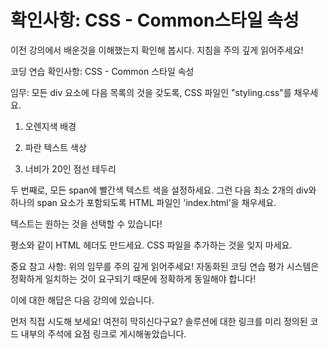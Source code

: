 # 확인사항: CSS - Common스타일 속성

이전 강의에서 배운것을 이해했는지 확인해 봅시다. 지침을 주의 깊게 읽어주세요!

코딩 연습 확인사항: CSS - Common 스타일 속성

임무: 모든 div 요소에 다음 목록의 것을 갖도록, CSS 파일인 "styling.css"를 채우세요.

1. 오렌지색 배경

2. 파란 텍스트 색상

3. 너비가 20인 점선 테두리

두 번째로, 모든 span에 빨간색 텍스트 색을 설정하세요. 그런 다음 최소 2개의 div와 하나의 span 요소가 포함되도록 HTML 파일인 'index.html'을 채우세요.

텍스트는 원하는 것을 선택할 수 있습니다!

평소와 같이 HTML 헤더도 만드세요. CSS 파일을 추가하는 것을 잊지 마세요.

중요 참고 사항: 위의 임무를 주의 깊게 읽어주세요! 자동화된 코딩 연습 평가 시스템은 정확하게 일치하는 것이 요구되기 때문에 정확하게 동일해야 합니다!

이에 대한 해답은 다음 강의에 있습니다.

먼저 직접 시도해 보세요! 여전히 막히신다구요? 솔루션에 대한 링크를 미리 정의된 코드 내부의 주석에 요점 링크로 게시해놓았습니다.
